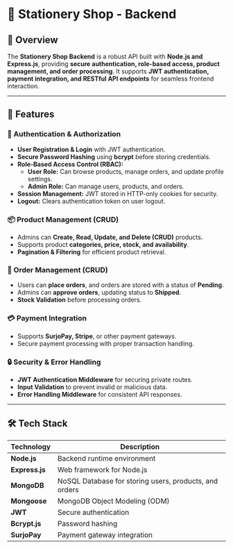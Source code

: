 # 🛒 Stationery Shop - Backend

## 📌 Overview  
The **Stationery Shop Backend** is a robust API built with **Node.js and Express.js**, providing **secure authentication, role-based access, product management, and order processing**. It supports **JWT authentication, payment integration, and RESTful API endpoints** for seamless frontend interaction.  

---

## 🚀 Features  

### 🔐 Authentication & Authorization  
- **User Registration & Login** with JWT authentication.  
- **Secure Password Hashing** using **bcrypt** before storing credentials.  
- **Role-Based Access Control (RBAC):**  
  - **User Role:** Can browse products, manage orders, and update profile settings.  
  - **Admin Role:** Can manage users, products, and orders.  
- **Session Management:** JWT stored in HTTP-only cookies for security.  
- **Logout:** Clears authentication token on user logout.  

### 📦 Product Management (CRUD)  
- Admins can **Create, Read, Update, and Delete (CRUD)** products.  
- Supports product **categories, price, stock, and availability**.  
- **Pagination & Filtering** for efficient product retrieval.  

### 🛒 Order Management (CRUD)  
- Users can **place orders**, and orders are stored with a status of **Pending**.  
- Admins can **approve orders**, updating status to **Shipped**.  
- **Stock Validation** before processing orders.  

### 💳 Payment Integration  
- Supports **SurjoPay, Stripe**, or other payment gateways.  
- Secure payment processing with proper transaction handling.  

### 🔒 Security & Error Handling  
- **JWT Authentication Middleware** for securing private routes.  
- **Input Validation** to prevent invalid or malicious data.  
- **Error Handling Middleware** for consistent API responses.  

---

## 🛠️ Tech Stack  

| Technology     | Description                  |  
|---------------|------------------------------|  
| **Node.js**   | Backend runtime environment  |  
| **Express.js**| Web framework for Node.js    |  
| **MongoDB**   | NoSQL Database for storing users, products, and orders |  
| **Mongoose**  | MongoDB Object Modeling (ODM) |  
| **JWT**       | Secure authentication |  
| **Bcrypt.js** | Password hashing |  
| **SurjoPay** | Payment gateway integration |  